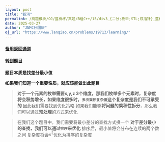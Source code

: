 ```yaml
---
layout: post
title: "拔河"
permalink: /刷题模块/OJ/蓝桥杯/真题/B组C++/15/div3_{二分;枚举;STL;双指针}_蓝桥杯_拔河.md/
date: 2025-03-27
author: "JNMC孙国庆"
oj_url: "https://www.lanqiao.cn/problems/19713/learning/"
---
```


#### [备用返回通道](../../README.md)
#### [转到题目](https://www.lanqiao.cn/problems/19713/learning/)
**题目本质是找差分最小值**

**如果我们知道一个重要性质，就应该能做出此题目**
> **对于一个元素的枚举需要x,y,z 3个维度，那我们枚举多个元素时，复杂度将会积势增长，如果维度很多时，`多次乘积复杂度`这个复杂度是我们不可承受的**
> 因此我们需要找到优化策略
> 如果我们能够**将问题的乘积性拆分**，那么我们可以通过**预处理**的方式来优化


> 在我们这个题目中，我们需要将最小差分的查找方式换一个
> **对于差分最小的查找，我们可以通过`排序`来优化**
> 排序后，最小值将会分布在连续的两个数之间
> 复杂度将会$n^2$优化为排序的复杂度
>
> 